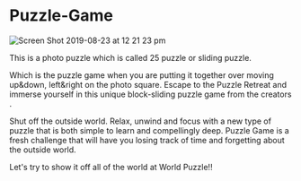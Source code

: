 # Puzzle-Game

![Screen Shot 2019-08-23 at 12 21 23 pm](https://user-images.githubusercontent.com/2743622/63562476-1b4dc980-c5a1-11e9-89a6-c4bfbe069175.png)

This is a photo puzzle which is called 25 puzzle or sliding puzzle.

Which is the puzzle game when you are putting it together over moving up&down, left&right on the photo square. Escape to the Puzzle Retreat and immerse yourself in this unique block-sliding puzzle game from the creators .

Shut off the outside world. Relax, unwind and focus with a new type of puzzle that is both simple to learn and compellingly deep. Puzzle Game is a fresh challenge that will have you losing track of time and forgetting about the outside world.

Let's try to show it off all of the world at World Puzzle!!
